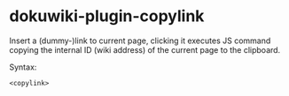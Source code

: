 dokuwiki-plugin-copylink
========================

Insert a (dummy-)link to current page, clicking it executes JS command copying the internal ID (wiki address) of the current page to the clipboard. 

Syntax: 

`<copylink>`

